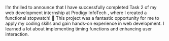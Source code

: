 I’m thrilled to announce that I have successfully completed Task 2 of my web development internship at Prodigy InfoTech , where I created a functional stopwatch! 🎉
This project was a fantastic opportunity for me to apply my coding skills and gain hands-on experience in web development. I learned a lot about implementing timing functions and enhancing user interaction.
